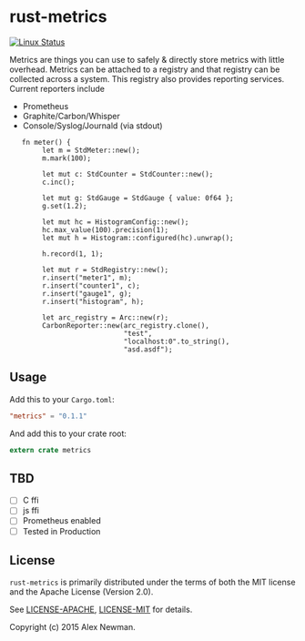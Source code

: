 # rust-metrics
[![Linux Status](https://travis-ci.org/posix4e/rust-metrics.svg?branch=master)](https://travis-ci.org/posix4e/rust-metrics)

Metrics are things you can use to safely & directly store metrics with little overhead. Metrics
can be attached to a registry and that registry can be collected across a system. This registry
also provides reporting services. Current reporters include

- Prometheus
- Graphite/Carbon/Whisper
- Console/Syslog/Journald (via stdout)

```
   fn meter() {
        let m = StdMeter::new();
        m.mark(100);

        let mut c: StdCounter = StdCounter::new();
        c.inc();

        let mut g: StdGauge = StdGauge { value: 0f64 };
        g.set(1.2);

        let mut hc = HistogramConfig::new();
        hc.max_value(100).precision(1);
        let mut h = Histogram::configured(hc).unwrap();

        h.record(1, 1);

        let mut r = StdRegistry::new();
        r.insert("meter1", m);
        r.insert("counter1", c);
        r.insert("gauge1", g);
        r.insert("histogram", h);

        let arc_registry = Arc::new(r);
        CarbonReporter::new(arc_registry.clone(),
                            "test",
                            "localhost:0".to_string(),
                            "asd.asdf");
```

## Usage


Add this to your `Cargo.toml`:

```toml
"metrics" = "0.1.1"
```

And add this to your crate root:

```rust
extern crate metrics
```

## TBD

- [ ] C ffi
- [ ] js ffi
- [ ] Prometheus enabled
- [ ] Tested in Production

## License

`rust-metrics` is primarily distributed under the terms of both the MIT license and the
Apache License (Version 2.0).

See [LICENSE-APACHE](LICENSE-APACHE), [LICENSE-MIT](LICENSE-MIT) for details.

Copyright (c) 2015 Alex Newman.
